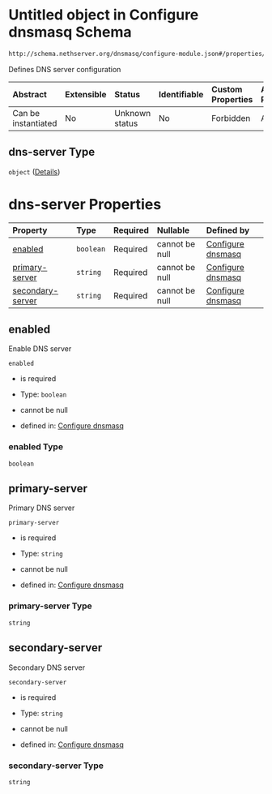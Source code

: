 # Untitled object in Configure dnsmasq Schema

```txt
http://schema.nethserver.org/dnsmasq/configure-module.json#/properties/dns-server
```

Defines DNS server configuration

| Abstract            | Extensible | Status         | Identifiable | Custom Properties | Additional Properties | Access Restrictions | Defined In                                                                      |
| :------------------ | :--------- | :------------- | :----------- | :---------------- | :-------------------- | :------------------ | :------------------------------------------------------------------------------ |
| Can be instantiated | No         | Unknown status | No           | Forbidden         | Allowed               | none                | [configure-module.json\*](dnsmasq/configure-module.json "open original schema") |

## dns-server Type

`object` ([Details](configure-module-properties-dns-server.md))

# dns-server Properties

| Property                              | Type      | Required | Nullable       | Defined by                                                                                                                                                                                                 |
| :------------------------------------ | :-------- | :------- | :------------- | :--------------------------------------------------------------------------------------------------------------------------------------------------------------------------------------------------------- |
| [enabled](#enabled)                   | `boolean` | Required | cannot be null | [Configure dnsmasq](configure-module-properties-dns-server-properties-enabled.md "http://schema.nethserver.org/dnsmasq/configure-module.json#/properties/dns-server/properties/enabled")                   |
| [primary-server](#primary-server)     | `string`  | Required | cannot be null | [Configure dnsmasq](configure-module-properties-dns-server-properties-primary-server.md "http://schema.nethserver.org/dnsmasq/configure-module.json#/properties/dns-server/properties/primary-server")     |
| [secondary-server](#secondary-server) | `string`  | Required | cannot be null | [Configure dnsmasq](configure-module-properties-dns-server-properties-secondary-server.md "http://schema.nethserver.org/dnsmasq/configure-module.json#/properties/dns-server/properties/secondary-server") |

## enabled

Enable DNS server

`enabled`

*   is required

*   Type: `boolean`

*   cannot be null

*   defined in: [Configure dnsmasq](configure-module-properties-dns-server-properties-enabled.md "http://schema.nethserver.org/dnsmasq/configure-module.json#/properties/dns-server/properties/enabled")

### enabled Type

`boolean`

## primary-server

Primary DNS server

`primary-server`

*   is required

*   Type: `string`

*   cannot be null

*   defined in: [Configure dnsmasq](configure-module-properties-dns-server-properties-primary-server.md "http://schema.nethserver.org/dnsmasq/configure-module.json#/properties/dns-server/properties/primary-server")

### primary-server Type

`string`

## secondary-server

Secondary DNS server

`secondary-server`

*   is required

*   Type: `string`

*   cannot be null

*   defined in: [Configure dnsmasq](configure-module-properties-dns-server-properties-secondary-server.md "http://schema.nethserver.org/dnsmasq/configure-module.json#/properties/dns-server/properties/secondary-server")

### secondary-server Type

`string`
